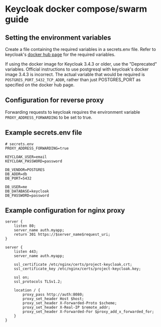 # Keycloak docker compose/swarm guide

## Setting the environment variables

Create a file containing the required variables in a secrets.env file. Refer to keycloak's [docker hub page](https://hub.docker.com/r/jboss/keycloak/) for the required variables.

If using the docker image for Keycloak 3.4.3 or older, use the "Deprecated" variables. Official instructions to use postgresql with keycloak's docker image 3.4.3 is incorrect. The actual variable that would be required is `POSTGRES_PORT_5432_TCP_ADDR`, rather than just POSTGRES_PORT as specified on the docker hub page.

## Configuration for reverse proxy

Forwarding requests to keycloak requires the environment variable `PROXY_ADDRESS_FORWARDING` to be set to true.

## Example secrets.env file

``` environment
# secrets.env
PROXY_ADDRESS_FORWARDING=true

KEYCLOAK_USER=email
KEYCLOAK_PASSWORD=password

DB_VENDOR=POSTGRES
DB_ADDR=db
DB_PORT=5432

DB_USER=me
DB_DATABASE=keycloak
DB_PASSWORD=password
```

## Example configuration for nginx proxy

``` nginx
server {
    listen 80;
    server_name auth.myapp;
    return 301 https://$server_name$request_uri;
}

server {
    listen 443;
    server_name auth.myapp;

    ssl_certificate /etc/nginx/certs/project-keycloak.crt;
    ssl_certificate_key /etc/nginx/certs/project-keycloak.key;

    ssl on;
    ssl_protocols TLSv1.2;

    location / {
        proxy_pass http://auth:8080;
        proxy_set_header Host $host;
        proxy_set_header X-Forwarded-Proto $scheme;
        proxy_set_header X-Real-IP $remote_addr;
        proxy_set_header X-Forwarded-For $proxy_add_x_forwarded_for;
    }
}
```
